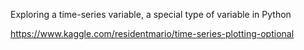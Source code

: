 Exploring a time-series variable, a special type of variable in Python

https://www.kaggle.com/residentmario/time-series-plotting-optional
